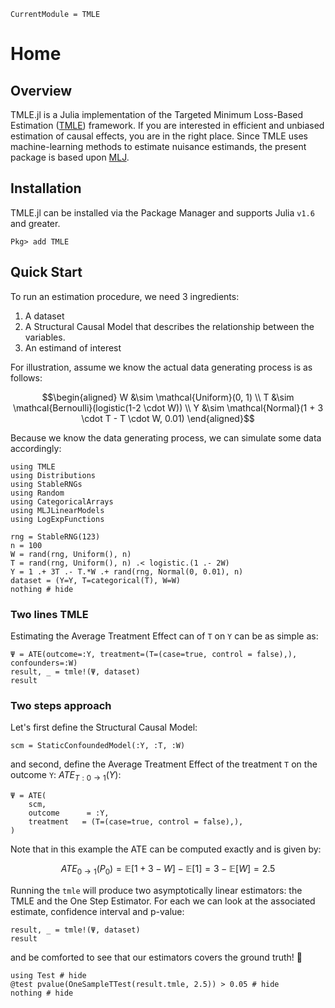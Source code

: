 ```@meta
CurrentModule = TMLE
```

# Home

## Overview

TMLE.jl is a Julia implementation of the Targeted Minimum Loss-Based Estimation ([TMLE](https://link.springer.com/book/10.1007/978-1-4419-9782-1)) framework. If you are interested in efficient and unbiased estimation of causal effects, you are in the right place. Since TMLE uses machine-learning methods to estimate nuisance estimands, the present package is based upon [MLJ](https://alan-turing-institute.github.io/MLJ.jl/dev/).

## Installation

TMLE.jl can be installed via the Package Manager and supports Julia `v1.6` and greater.

```Pkg
Pkg> add TMLE
```

## Quick Start

To run an estimation procedure, we need 3 ingredients:

1. A dataset
2. A Structural Causal Model that describes the relationship between the variables.
3. An estimand of interest

For illustration, assume we know the actual data generating process is as follows:

```math
\begin{aligned}
W  &\sim \mathcal{Uniform}(0, 1) \\
T  &\sim \mathcal{Bernoulli}(logistic(1-2 \cdot W)) \\
Y  &\sim \mathcal{Normal}(1 + 3 \cdot T - T \cdot W, 0.01)
\end{aligned}
```

Because we know the data generating process, we can simulate some data accordingly:

```@example quick-start
using TMLE
using Distributions
using StableRNGs
using Random
using CategoricalArrays
using MLJLinearModels
using LogExpFunctions

rng = StableRNG(123)
n = 100
W = rand(rng, Uniform(), n)
T = rand(rng, Uniform(), n) .< logistic.(1 .- 2W)
Y = 1 .+ 3T .- T.*W .+ rand(rng, Normal(0, 0.01), n)
dataset = (Y=Y, T=categorical(T), W=W)
nothing # hide
```

### Two lines TMLE

Estimating the Average Treatment Effect can of ``T`` on ``Y`` can be as simple as:

```@example quick-start
Ψ = ATE(outcome=:Y, treatment=(T=(case=true, control = false),), confounders=:W)
result, _ = tmle!(Ψ, dataset)
result
```

### Two steps approach

Let's first define the Structural Causal Model:

```@example quick-start
scm = StaticConfoundedModel(:Y, :T, :W)
```

and second, define the Average Treatment Effect of the treatment ``T`` on the outcome ``Y``: $ATE_{T:0 \rightarrow 1}(Y)$:

```@example quick-start
Ψ = ATE(
    scm,
    outcome      = :Y,
    treatment   = (T=(case=true, control = false),),
)
```

Note that in this example the ATE can be computed exactly and is given by:

```math
ATE_{0 \rightarrow 1}(P_0) = \mathbb{E}[1 + 3 - W] - \mathbb{E}[1] = 3 - \mathbb{E}[W] = 2.5
```

Running the `tmle` will produce two asymptotically linear estimators: the TMLE and the One Step Estimator. For each we can look at the associated estimate, confidence interval and p-value:

```@example quick-start
result, _ = tmle!(Ψ, dataset)
result
```

and be comforted to see that our estimators covers the ground truth! 🥳

```@example quick-start
using Test # hide
@test pvalue(OneSampleTTest(result.tmle, 2.5)) > 0.05 # hide
nothing # hide
```

